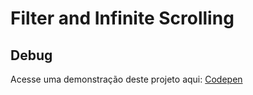 # Filter and Infinite Scrolling

## Debug

Acesse uma demonstração deste projeto aqui: [Codepen](https://codepen.io/euelinton/full/KKMeRdK)

